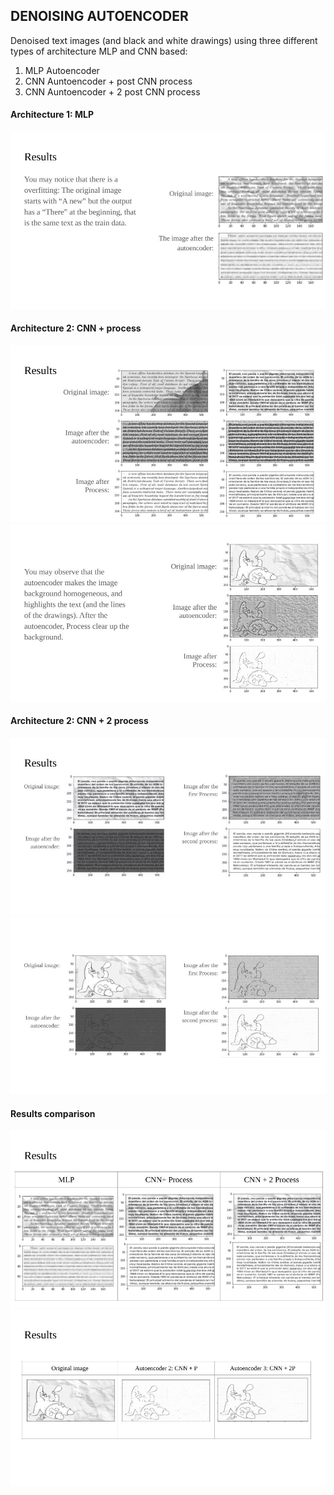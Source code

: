 ## DENOISING AUTOENCODER
Denoised text images (and black and white drawings) using three different types of architecture MLP and CNN based:
1. MLP Autoencoder
2. CNN Auntoencoder + post CNN process 
3. CNN Auntoencoder + 2 post CNN process

#### Architecture 1: MLP
![](images_readme/Denoising_autoencoderENG_6.jpg)
#### Architecture 2: CNN + process
![](images_readme/Denoising_autoencoderENG_0.jpg)
![](images_readme/Denoising_autoencoderENG_1.jpg)
#### Architecture 2: CNN + 2 process
![](images_readme/Denoising_autoencoderENG_2.jpg)
![](images_readme/Denoising_autoencoderENG_3.jpg)
#### Results comparison
![](images_readme/Denoising_autoencoderENG_4.jpg)
![](images_readme/Denoising_autoencoderENG_5.jpg)

